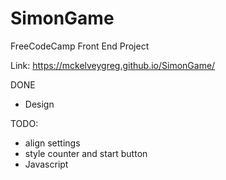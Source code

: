 # SimonGame
FreeCodeCamp Front End Project

Link:  https://mckelveygreg.github.io/SimonGame/

DONE
- Design

TODO:
- align settings
- style counter and start button
- Javascript
